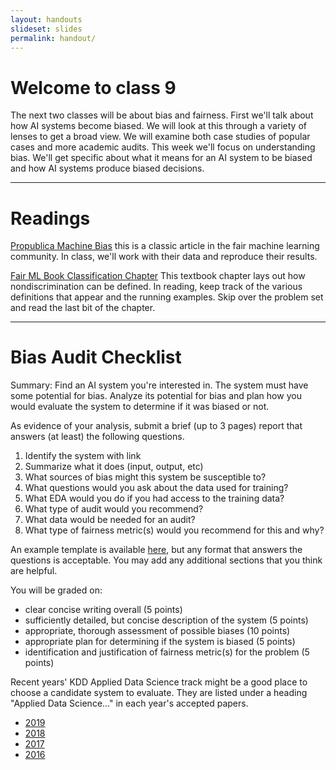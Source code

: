 ```yaml
---
layout: handouts
slideset: slides
permalink: handout/
---
```




# Welcome to class 9

The next two classes will be about bias and fairness. First we'll talk about how AI systems become biased. We will look at this through a variety of lenses to get a broad view. We will examine both case studies of popular cases and more academic audits. This week we'll focus on understanding bias. We'll get specific about what it means for an AI system to be biased and how AI systems produce biased decisions.


<hr>

# Readings

[Propublica Machine Bias](https://www.propublica.org/article/machine-bias-risk-assessments-in-criminal-sentencing) this is a classic article in the fair machine learning community. In class, we'll work with their data and reproduce their results.

[Fair ML Book Classification Chapter](https://fairmlbook.org/pdf/classification.pdf) This textbook chapter lays out how nondiscrimination can be defined. In reading, keep track of the various definitions that appear and the running examples. Skip over the problem set and read the last bit of the chapter.


<hr>


# Bias Audit Checklist

Summary: Find an AI system you're interested in. The system must have some potential for bias. Analyze its potential for bias and plan how you would evaluate the system to determine if it was biased or not.

As evidence of your analysis, submit a brief (up to 3 pages) report that answers (at least) the following questions.


1. Identify the system with link
1. Summarize what it does (input, output, etc)
1. What sources of bias might this system be susceptible to?
1. What questions would you ask about the data used for training?
1. What EDA would you do if you had access to the training data?
1. What type of audit would you recommend?
1. What data would be needed for an audit?
1. What type of fairness metric(s) would you recommend for this and why?

An example template is available [here](https://www.overleaf.com/read/bvqnwqyzvkhw), but any format that answers the questions is acceptable.
You may add any additional sections that you think are helpful.

You will be graded on:
- clear concise writing overall (5 points)
- sufficiently detailed, but concise description of the system (5 points)
- appropriate, thorough assessment of possible biases (10 points)
- appropriate plan for determining if the system is biased (5 points)
- identification and justification of fairness metric(s) for the problem (5 points)

Recent years' KDD Applied Data Science track might be a good place to choose a candidate system to evaluate. They are listed under a heading "Applied Data Science..." in each year's accepted papers.

- [2019](https://www.kdd.org/kdd2019/accepted-papers)
- [2018](https://www.kdd.org/kdd2018/accepted-papers)
- [2017](https://www.kdd.org/kdd2017/accepted-papers)
- [2016](https://www.kdd.org/kdd2016/program/accepted-papers)
<!--
target audience:
- team that built the system
- journalist pitch
- impacted person's lawyer -->

